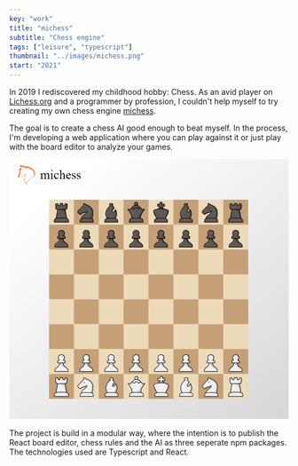 ```yaml
---
key: "work"
title: "michess"
subtitle: "Chess engine"
tags: ["leisure", "typescript"]
thumbnail: "../images/michess.png"
start: "2021"
---
```

In 2019 I rediscovered my childhood hobby: Chess. As an avid player on [Lichess.org](www.lichess.org) and a programmer by profession, I couldn't help myself to try creating my own chess engine [michess](https://github.com/micnil/michess). 

<!-- end -->

The goal is to create a chess AI good enough to beat myself. In the process, I'm developing a web application where you can play against it or just play with the board editor to analyze your games.  

![Michess](../images/michess.png) 

The project is build in a modular way, where the intention is to publish the React board editor, chess rules and the AI as three seperate npm packages. The technologies used are Typescript and React.